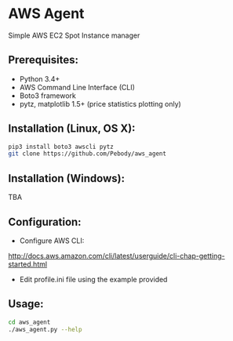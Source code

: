 # AWS Agent
Simple AWS EC2 Spot Instance manager


## Prerequisites:
 - Python 3.4+
 - AWS Command Line Interface (CLI)
 - Boto3 framework
 - pytz, matplotlib 1.5+ (price statistics plotting only)


## Installation (Linux, OS X):
```bash
pip3 install boto3 awscli pytz
git clone https://github.com/Pebody/aws_agent
```


## Installation (Windows):
TBA


## Configuration:
 - Configure AWS CLI:

http://docs.aws.amazon.com/cli/latest/userguide/cli-chap-getting-started.html
 - Edit profile.ini file using the example provided


## Usage:
```bash
cd aws_agent
./aws_agent.py --help
```
